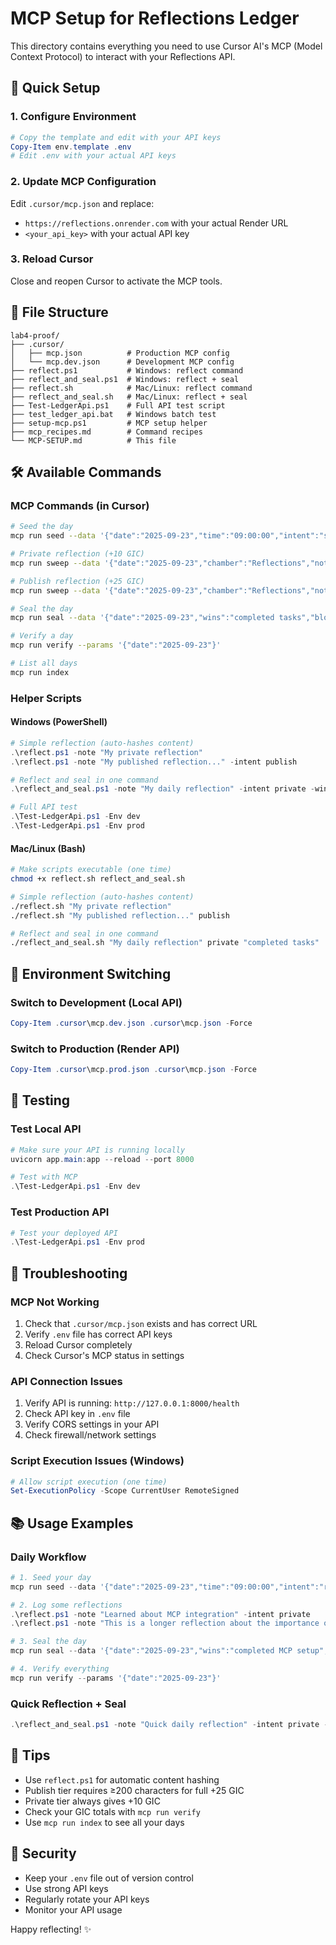 # MCP Setup for Reflections Ledger

This directory contains everything you need to use Cursor AI's MCP (Model Context Protocol) to interact with your Reflections API.

## 🚀 Quick Setup

### 1. Configure Environment
```powershell
# Copy the template and edit with your API keys
Copy-Item env.template .env
# Edit .env with your actual API keys
```

### 2. Update MCP Configuration
Edit `.cursor/mcp.json` and replace:
- `https://reflections.onrender.com` with your actual Render URL
- `<your_api_key>` with your actual API key

### 3. Reload Cursor
Close and reopen Cursor to activate the MCP tools.

## 📁 File Structure

```
lab4-proof/
├── .cursor/
│   ├── mcp.json          # Production MCP config
│   └── mcp.dev.json      # Development MCP config
├── reflect.ps1           # Windows: reflect command
├── reflect_and_seal.ps1  # Windows: reflect + seal
├── reflect.sh            # Mac/Linux: reflect command
├── reflect_and_seal.sh   # Mac/Linux: reflect + seal
├── Test-LedgerApi.ps1    # Full API test script
├── test_ledger_api.bat   # Windows batch test
├── setup-mcp.ps1         # MCP setup helper
├── mcp_recipes.md        # Command recipes
└── MCP-SETUP.md          # This file
```

## 🛠 Available Commands

### MCP Commands (in Cursor)
```bash
# Seed the day
mcp run seed --data '{"date":"2025-09-23","time":"09:00:00","intent":"ship"}'

# Private reflection (+10 GIC)
mcp run sweep --data '{"date":"2025-09-23","chamber":"Reflections","note":"my private thought","meta":{"gic_intent":"private","content_hash":"hash123","ui":"mcp"}}'

# Publish reflection (+25 GIC)
mcp run sweep --data '{"date":"2025-09-23","chamber":"Reflections","note":"This is a longer reflection that qualifies for the publish tier...","meta":{"gic_intent":"publish","content_hash":"hash456","ui":"mcp"}}'

# Seal the day
mcp run seal --data '{"date":"2025-09-23","wins":"completed tasks","blocks":"none","tomorrow_intent":"iterate"}'

# Verify a day
mcp run verify --params '{"date":"2025-09-23"}'

# List all days
mcp run index
```

### Helper Scripts

#### Windows (PowerShell)
```powershell
# Simple reflection (auto-hashes content)
.\reflect.ps1 -note "My private reflection"
.\reflect.ps1 -note "My published reflection..." -intent publish

# Reflect and seal in one command
.\reflect_and_seal.ps1 -note "My daily reflection" -intent private -wins "completed tasks"

# Full API test
.\Test-LedgerApi.ps1 -Env dev
.\Test-LedgerApi.ps1 -Env prod
```

#### Mac/Linux (Bash)
```bash
# Make scripts executable (one time)
chmod +x reflect.sh reflect_and_seal.sh

# Simple reflection (auto-hashes content)
./reflect.sh "My private reflection"
./reflect.sh "My published reflection..." publish

# Reflect and seal in one command
./reflect_and_seal.sh "My daily reflection" private "completed tasks"
```

## 🔄 Environment Switching

### Switch to Development (Local API)
```powershell
Copy-Item .cursor\mcp.dev.json .cursor\mcp.json -Force
```

### Switch to Production (Render API)
```powershell
Copy-Item .cursor\mcp.prod.json .cursor\mcp.json -Force
```

## 🧪 Testing

### Test Local API
```powershell
# Make sure your API is running locally
uvicorn app.main:app --reload --port 8000

# Test with MCP
.\Test-LedgerApi.ps1 -Env dev
```

### Test Production API
```powershell
# Test your deployed API
.\Test-LedgerApi.ps1 -Env prod
```

## 🔧 Troubleshooting

### MCP Not Working
1. Check that `.cursor/mcp.json` exists and has correct URL
2. Verify `.env` file has correct API keys
3. Reload Cursor completely
4. Check Cursor's MCP status in settings

### API Connection Issues
1. Verify API is running: `http://127.0.0.1:8000/health`
2. Check API key in `.env` file
3. Verify CORS settings in your API
4. Check firewall/network settings

### Script Execution Issues (Windows)
```powershell
# Allow script execution (one time)
Set-ExecutionPolicy -Scope CurrentUser RemoteSigned
```

## 📚 Usage Examples

### Daily Workflow
```powershell
# 1. Seed your day
mcp run seed --data '{"date":"2025-09-23","time":"09:00:00","intent":"reflect"}'

# 2. Log some reflections
.\reflect.ps1 -note "Learned about MCP integration" -intent private
.\reflect.ps1 -note "This is a longer reflection about the importance of daily journaling and how it helps with personal growth and development..." -intent publish

# 3. Seal the day
mcp run seal --data '{"date":"2025-09-23","wins":"completed MCP setup","blocks":"none","tomorrow_intent":"iterate"}'

# 4. Verify everything
mcp run verify --params '{"date":"2025-09-23"}'
```

### Quick Reflection + Seal
```powershell
.\reflect_and_seal.ps1 -note "Quick daily reflection" -intent private -wins "set up MCP" -blocks "none" -tomorrow "continue"
```

## 🎯 Tips

- Use `reflect.ps1` for automatic content hashing
- Publish tier requires ≥200 characters for full +25 GIC
- Private tier always gives +10 GIC
- Check your GIC totals with `mcp run verify`
- Use `mcp run index` to see all your days

## 🔐 Security

- Keep your `.env` file out of version control
- Use strong API keys
- Regularly rotate your API keys
- Monitor your API usage

Happy reflecting! ✨
